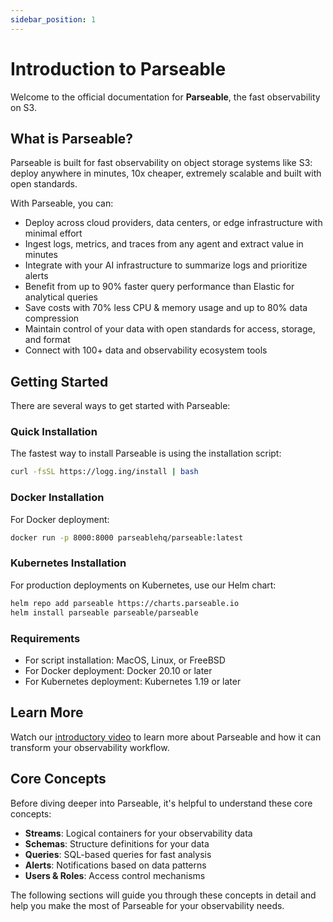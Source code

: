 ```yaml
---
sidebar_position: 1
---
```


# Introduction to Parseable

Welcome to the official documentation for **Parseable**, the fast observability on S3.

## What is Parseable?

Parseable is built for fast observability on object storage systems like S3: deploy anywhere in minutes, 10x cheaper, extremely scalable and built with open standards.

With Parseable, you can:

- Deploy across cloud providers, data centers, or edge infrastructure with minimal effort
- Ingest logs, metrics, and traces from any agent and extract value in minutes
- Integrate with your AI infrastructure to summarize logs and prioritize alerts
- Benefit from up to 90% faster query performance than Elastic for analytical queries
- Save costs with 70% less CPU & memory usage and up to 80% data compression
- Maintain control of your data with open standards for access, storage, and format
- Connect with 100+ data and observability ecosystem tools

## Getting Started

There are several ways to get started with Parseable:

### Quick Installation

The fastest way to install Parseable is using the installation script:

```bash
curl -fsSL https://logg.ing/install | bash
```

### Docker Installation

For Docker deployment:

```bash
docker run -p 8000:8000 parseablehq/parseable:latest
```

### Kubernetes Installation

For production deployments on Kubernetes, use our Helm chart:

```bash
helm repo add parseable https://charts.parseable.io
helm install parseable parseable/parseable
```

### Requirements

- For script installation: MacOS, Linux, or FreeBSD
- For Docker deployment: Docker 20.10 or later
- For Kubernetes deployment: Kubernetes 1.19 or later

## Learn More

Watch our [introductory video](https://youtu.be/2Eg_Keqt1I0?si=AofFXJ-jW3POGUbT) to learn more about Parseable and how it can transform your observability workflow.

## Core Concepts

Before diving deeper into Parseable, it's helpful to understand these core concepts:

- **Streams**: Logical containers for your observability data
- **Schemas**: Structure definitions for your data
- **Queries**: SQL-based queries for fast analysis
- **Alerts**: Notifications based on data patterns
- **Users & Roles**: Access control mechanisms

The following sections will guide you through these concepts in detail and help you make the most of Parseable for your observability needs.
